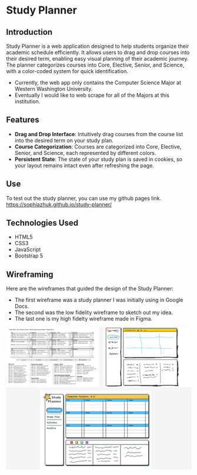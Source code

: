 # Study Planner

## Introduction
Study Planner is a web application designed to help students organize their academic schedule efficiently. It allows users to drag and drop courses into their desired term, enabling easy visual planning of their academic journey. The planner categorizes courses into Core, Elective, Senior, and Science, with a color-coded system for quick identification.
- Currently, the web app only contains the Computer Science Major at Western Washington University.
- Eventually I would like to web scrape for all of the Majors at this institution.

## Features
- **Drag and Drop Interface**: Intuitively drag courses from the course list into the desired term on your study plan.
- **Course Categorization**: Courses are categorized into Core, Elective, Senior, and Science, each represented by different colors.
- **Persistent State**: The state of your study plan is saved in cookies, so your layout remains intact even after refreshing the page.

## Use
To test out the study planner, you can use my github pages link. https://sophiazhuk.github.io/study-planner/

## Technologies Used
- HTML5
- CSS3
- JavaScript
- Bootstrap 5

## Wireframing
Here are the wireframes that guided the design of the Study Planner:
- The first wireframe was a study planner I was initially using in Google Docs.
- The second was the low fidelity wireframe to sketch out my idea.
- The last one is my high fidelty wireframe made in Figma.

![Study Planner Wireframes](images/wireframe.png)

